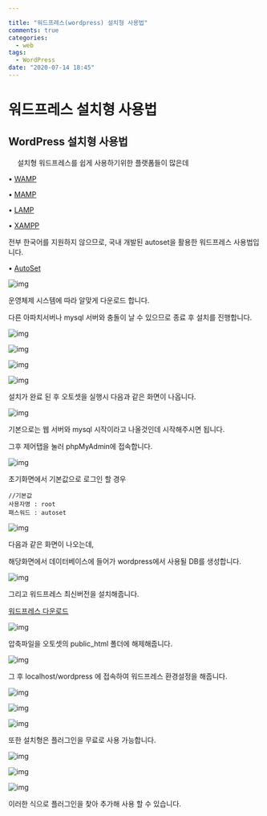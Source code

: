 ```yaml
---

title: "워드프레스(wordpress) 설치형 사용법"
comments: true
categories:
  - web
tags:
  - WordPress
date: "2020-07-14 18:45"
---
```


# 워드프레스 설치형 사용법

## WordPress 설치형 사용법
 
설치형 워드프레스를 쉽게 사용하기위한 플랫폼들이 많은데

• [WAMP](http://www.wampserver.com/en/)

• [MAMP](http://www.mamp.info/en/index.html)

• [LAMP](http://bitnami.org/stack/lampstack)

• [XAMPP](http://www.apachefriends.org/en/xampp.html)

전부 한국어를 지원하지 않으므로, 국내 개발된 autoset을 활용한 워드프레스 사용법입니다.

• [AutoSet](http://autoset.net/xe/download_autoset_10_7_2)

![img](\assets\images\wordpress\b1.png)

 
운영체제 시스템에 따라 알맞게 다운로드 합니다.

다른 아파치서버나 mysql 서버와 충돌이 날 수 있으므로 종료 후 설치를 진행합니다. 

![img](\assets\images\wordpress\b2.png)

![img](\assets\images\wordpress\b3.png)

![img](\assets\images\wordpress\b4.png)

![img](\assets\images\wordpress\b5.png)

설치가 완료 된 후 오토셋을 실행시 다음과 같은 화면이 나옵니다. 

![img](\assets\images\wordpress\b6.png)

기본으로는 웹 서버와 mysql 시작이라고 나올것인데 시작해주시면 됩니다.

그후 제어탭을 눌러 phpMyAdmin에 접속합니다. 

![img](\assets\images\wordpress\b7.png)

초기화면에서 기본값으로 로그인 할 경우

```
//기본값
사용자명 : root
패스워드 : autoset 
```

![img](\assets\images\wordpress\b8.png)

다음과 같은 화면이 나오는데,  

해당화면에서 데이터베이스에 들어가 wordpress에서 사용될 DB를 생성합니다.

![img](\assets\images\wordpress\b9.png)

그리고 워드프레스 최신버전을 설치해줍니다.

[워드프레스 다운로드](https://ko.wordpress.org/download/)

![img](\assets\images\wordpress\b10.png)
 
압축파일을 오토셋의 public_html 폴더에 해제해줍니다.

![img](\assets\images\wordpress\b11.png)

그 후 localhost/wordpress 에 접속하여 워드프레스 환경설정을 해줍니다.

![img](\assets\images\wordpress\b12.png)

![img](\assets\images\wordpress\b13.png)

![img](\assets\images\wordpress\b14.png)
 
또한 설치형은 플러그인을 무료로 사용 가능합니다.

![img](\assets\images\wordpress\b15.png)

![img](\assets\images\wordpress\b16.png)

![img](\assets\images\wordpress\b17.png)

이러한 식으로 플러그인을 찾아 추가해 사용 할 수 있습니다.

